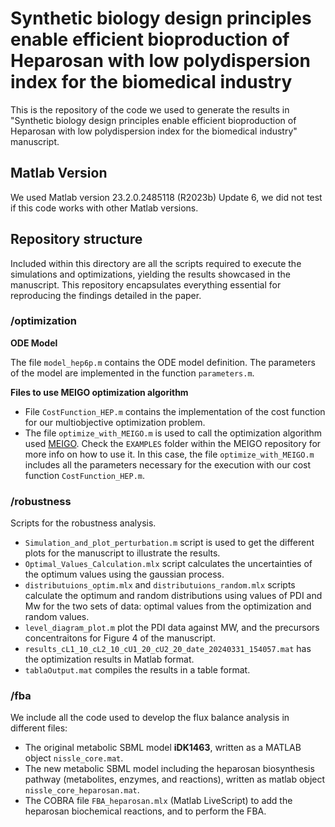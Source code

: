 # Synthetic biology design principles enable efficient bioproduction of Heparosan with low polydispersion index for the biomedical industry
This is the repository of the code we used to generate the results in "Synthetic biology design principles enable efficient bioproduction of Heparosan with low polydispersion index for the biomedical industry" manuscript.

## Matlab Version

We used Matlab version 23.2.0.2485118 (R2023b) Update 6, we did not test if this code works with other Matlab versions.

## Repository structure

Included within this directory are all the scripts required to execute the simulations and optimizations, yielding the results showcased in the manuscript. This repository encapsulates everything essential for reproducing the findings detailed in the paper.

### /optimization

**ODE Model**

The file `model_hep6p.m` contains the ODE model definition. The parameters of the model are implemented in the function `parameters.m`. 

**Files to use MEIGO optimization algorithm**

* File `CostFunction_HEP.m` contains the implementation of the cost function for our multiobjective optimization problem.
* The file `optimize_with_MEIGO.m` is used to call the optimization algorithm used [MEIGO](https://github.com/gingproc-IIM-CSIC/MEIGO64). Check the `EXAMPLES` folder within the MEIGO repository for more info on how to use it. In this case, the file `optimize_with_MEIGO.m` includes all the parameters necessary for the execution with our cost function `CostFunction_HEP.m`.

### /robustness 

Scripts for the robustness analysis.
* `Simulation_and_plot_perturbation.m` script is used to get the different plots for the manuscript to illustrate the results.
* `Optimal_Values_Calculation.mlx` script calculates the uncertainties of the optimum values using the gaussian process.
* `distributuions_optim.mlx` and `distributuions_random.mlx` scripts calculate the optimum and random distributions using values of PDI and Mw for the two sets of data: optimal values from the optimization and random values.
* `level_diagram_plot.m` plot the PDI data against MW, and the precursors concentraitons for Figure 4 of the manuscript.
* `results_cL1_10_cL2_10_cU1_20_cU2_20_date_20240331_154057.mat` has the optimization results in Matlab format. 
* `tablaOutput.mat` compiles the results in a table format.                                              
### /fba

We include all the code used to develop the flux balance analysis in different files:

* The original metabolic SBML model **iDK1463**, written as a MATLAB object `nissle_core.mat`.
* The new metabolic SBML model including the heparosan biosynthesis pathway (metabolites, enzymes, and reactions), written as matlab object `nissle_core_heparosan.mat`.
* The COBRA file `FBA_heparosan.mlx` (Matlab LiveScript) to add the heparosan biochemical reactions, and to perform the FBA.




